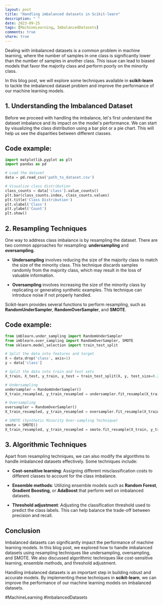 ```yaml
---
layout: post
title: "Handling imbalanced datasets in Scikit-learn"
description: " "
date: 2023-09-25
tags: [MachineLearning, ImbalancedDatasets]
comments: true
share: true
---
```


Dealing with imbalanced datasets is a common problem in machine learning, where the number of samples in one class is significantly lower than the number of samples in another class. This issue can lead to biased models that favor the majority class and perform poorly on the minority class.

In this blog post, we will explore some techniques available in **scikit-learn** to tackle the imbalanced dataset problem and improve the performance of our machine learning models.

## 1. Understanding the Imbalanced Dataset

Before we proceed with handling the imbalance, let's first understand the dataset imbalance and its impact on the model's performance. We can start by visualizing the class distribution using a bar plot or a pie chart. This will help us see the disparities between different classes.

## Code example:

```python
import matplotlib.pyplot as plt
import pandas as pd

# Load the dataset
data = pd.read_csv('path_to_dataset.csv')

# Visualize class distribution
class_counts = data['class'].value_counts()
plt.bar(class_counts.index, class_counts.values)
plt.title('Class Distribution')
plt.xlabel('Class')
plt.ylabel('Count')
plt.show()
```

## 2. Resampling Techniques

One way to address class imbalance is by resampling the dataset. There are two common approaches for resampling: **undersampling** and **oversampling**.

- **Undersampling** involves reducing the size of the majority class to match the size of the minority class. This technique discards samples randomly from the majority class, which may result in the loss of valuable information.

- **Oversampling** involves increasing the size of the minority class by replicating or generating synthetic examples. This technique can introduce noise if not properly handled.

Scikit-learn provides several functions to perform resampling, such as **RandomUnderSampler**, **RandomOverSampler**, and **SMOTE**.

## Code example:

```python
from imblearn.under_sampling import RandomUnderSampler
from imblearn.over_sampling import RandomOverSampler, SMOTE
from sklearn.model_selection import train_test_split

# Split the data into features and target
X = data.drop('class', axis=1)
y = data['class']

# Split the data into train and test sets
X_train, X_test, y_train, y_test = train_test_split(X, y, test_size=0.2, random_state=42)

# Undersampling
undersampler = RandomUnderSampler()
X_train_resampled, y_train_resampled = undersampler.fit_resample(X_train, y_train)

# Oversampling
oversampler = RandomOverSampler()
X_train_resampled, y_train_resampled = oversampler.fit_resample(X_train, y_train)

# SMOTE (Synthetic Minority Over-sampling Technique)
smote = SMOTE()
X_train_resampled, y_train_resampled = smote.fit_resample(X_train, y_train)
```

## 3. Algorithmic Techniques

Apart from resampling techniques, we can also modify the algorithms to handle imbalanced datasets effectively. Some techniques include:

- **Cost-sensitive learning**: Assigning different misclassification costs to different classes to account for the class imbalance.

- **Ensemble methods**: Utilizing ensemble models such as **Random Forest**, **Gradient Boosting**, or **AdaBoost** that perform well on imbalanced datasets.

- **Threshold adjustment**: Adjusting the classification threshold used to predict the class labels. This can help balance the trade-off between precision and recall.

## Conclusion

Imbalanced datasets can significantly impact the performance of machine learning models. In this blog post, we explored how to handle imbalanced datasets using resampling techniques like undersampling, oversampling, and SMOTE. We also discussed algorithmic techniques like cost-sensitive learning, ensemble methods, and threshold adjustment.

Handling imbalanced datasets is an important step in building robust and accurate models. By implementing these techniques in **scikit-learn**, we can improve the performance of our machine learning models on imbalanced datasets.

#MachineLearning #ImbalancedDatasets